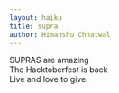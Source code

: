 ```yaml
---
layout: haiku
title: supra
author: Himanshu Chhatwal
---
```


SUPRAS are amazing  <br>
The Hacktoberfest is back <br>
Live and love to give. <br>
